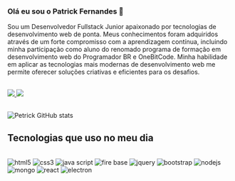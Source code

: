 ### Olá eu sou o Patrick Fernandes 👋

Sou um Desenvolvedor Fullstack Junior apaixonado por tecnologias de desenvolvimento web de ponta. Meus conhecimentos foram adquiridos através de um forte compromisso com a aprendizagem contínua, incluindo minha participação como aluno do renomado programa de formação em desenvolvimento web do Programador BR e OneBitCode. Minha habilidade em aplicar as tecnologias mais modernas de desenvolvimento web me permite oferecer soluções criativas e eficientes para os desafios.

<br>
<a href="https://www.youtube.com/@petrickdev" rel="nofollow">
<img src="https://img.shields.io/badge/YouTube-%23FF0000.svg?style=for-the-badge&logo=YouTube&logoColor=white">
</a>

<a href="https://www.linkedin.com/in/patrick-macena-bb5a9424b/" rel="nofollow">
<img src="https://img.shields.io/badge/linkedin-%230077B5.svg?style=for-the-badge&logo=linkedin&logoColor=white">
</a>

<br>
<br>

![Petrick GitHub stats](https://github-readme-stats.vercel.app/api?username=devpetrick&show_icons=true&theme=dark)



## Tecnologias que uso no meu dia

<div style="display: inline-block"><br>
    <img aling="center" alt="html5" src="https://img.shields.io/badge/html5-%23E34F26.svg?style=for-the-badge&logo=html5&logoColor=white">
    <img aling="center" alt="css3" src="https://img.shields.io/badge/css3-%231572B6.svg?style=for-the-badge&logo=css3&logoColor=white">
    <img aling="center" alt="java script" src="https://img.shields.io/badge/javascript-%23323330.svg?style=for-the-badge&logo=javascript&logoColor=%23F7DF1E">
    <img aling="center" alt="fire base" src="https://img.shields.io/badge/Firebase-039BE5?style=for-the-badge&logo=Firebase&logoColor=white">
    <img aling="center" alt="jquery" src="https://img.shields.io/badge/jquery-%230769AD.svg?style=for-the-badge&logo=jquery&logoColor=white">
    <img aling="center" alt="bootstrap" src="https://img.shields.io/badge/bootstrap-%23563D7C.svg?style=for-the-badge&logo=bootstrap&logoColor=white">
    <img aling="center" alt="nodejs" src="https://img.shields.io/badge/node.js-6DA55F?style=for-the-badge&logo=node.js&logoColor=white">
    <img aling="center" alt="mongo" src="https://img.shields.io/badge/MongoDB-%234ea94b.svg?style=for-the-badge&logo=mongodb&logoColor=white">
    <img aling="center" alt="react" src="https://img.shields.io/badge/react-%2320232a.svg?style=for-the-badge&logo=react&logoColor=%2361DAFB">
    <img aling="center" alt="electron" src="https://img.shields.io/badge/Electron-191970?style=for-the-badge&logo=Electron&logoColor=white">
</div>
